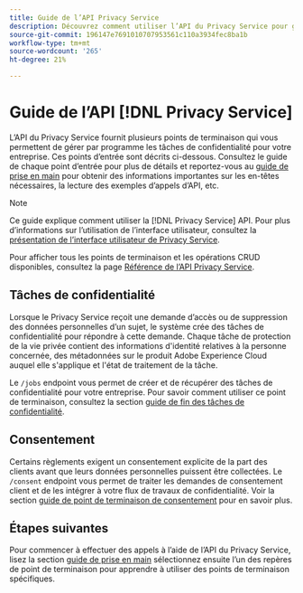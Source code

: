 ```yaml
---
title: Guide de l’API Privacy Service
description: Découvrez comment utiliser l’API du Privacy Service pour gérer par programme les tâches de confidentialité pour les applications Adobe Experience Cloud prises en charge.
source-git-commit: 196147e7691010707953561c110a3934fec8ba1b
workflow-type: tm+mt
source-wordcount: '265'
ht-degree: 21%

---
```


# Guide de l’API [!DNL Privacy Service]

L’API du Privacy Service fournit plusieurs points de terminaison qui vous permettent de gérer par programme les tâches de confidentialité pour votre entreprise. Ces points d’entrée sont décrits ci-dessous. Consultez le guide de chaque point d’entrée pour plus de détails et reportez-vous au [guide de prise en main](./getting-started.md) pour obtenir des informations importantes sur les en-têtes nécessaires, la lecture des exemples d’appels d’API, etc.

>[!NOTE]
>
>Ce guide explique comment utiliser la [!DNL Privacy Service] API. Pour plus d’informations sur l’utilisation de l’interface utilisateur, consultez la [présentation de l’interface utilisateur de Privacy Service](../ui/overview.md).

Pour afficher tous les points de terminaison et les opérations CRUD disponibles, consultez la page [Référence de l’API Privacy Service](https://www.adobe.io/experience-platform-apis/references/privacy-service/).

## Tâches de confidentialité

Lorsque le Privacy Service reçoit une demande d’accès ou de suppression des données personnelles d’un sujet, le système crée des tâches de confidentialité pour répondre à cette demande. Chaque tâche de protection de la vie privée contient des informations d&#39;identité relatives à la personne concernée, des métadonnées sur le produit Adobe Experience Cloud auquel elle s&#39;applique et l&#39;état de traitement de la tâche.

Le `/jobs` endpoint vous permet de créer et de récupérer des tâches de confidentialité pour votre entreprise. Pour savoir comment utiliser ce point de terminaison, consultez la section [guide de fin des tâches de confidentialité](./privacy-jobs.md).

## Consentement

Certains règlements exigent un consentement explicite de la part des clients avant que leurs données personnelles puissent être collectées. Le `/consent` endpoint vous permet de traiter les demandes de consentement client et de les intégrer à votre flux de travaux de confidentialité. Voir la section [guide de point de terminaison de consentement](./consent.md) pour en savoir plus.

## Étapes suivantes

Pour commencer à effectuer des appels à l’aide de l’API du Privacy Service, lisez la section [guide de prise en main](./getting-started.md) sélectionnez ensuite l’un des repères de point de terminaison pour apprendre à utiliser des points de terminaison spécifiques.
